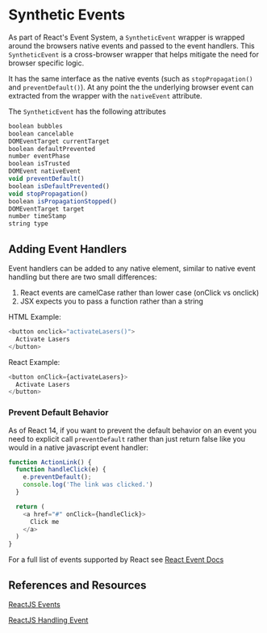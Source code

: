 # Synthetic Events

As part of React's Event System, a `SyntheticEvent` wrapper is wrapped around the browsers native events and passed to 
the event handlers. This `SyntheticEvent` is a cross-browser wrapper that helps mitigate the need for browser specific logic.

It has the same interface as the native events (such as `stopPropagation()` and `preventDefault()`). At any point the the
underlying browser event can extracted from the wrapper with the `nativeEvent` attribute.

The `SyntheticEvent` has the following attributes

```javascript
boolean bubbles
boolean cancelable
DOMEventTarget currentTarget
boolean defaultPrevented
number eventPhase
boolean isTrusted
DOMEvent nativeEvent
void preventDefault()
boolean isDefaultPrevented()
void stopPropagation()
boolean isPropagationStopped()
DOMEventTarget target
number timeStamp
string type
```

## Adding Event Handlers

Event handlers can be added to any native element, similar to native event handling but there are two small differences:
1. React events are camelCase rather than lower case (onClick vs onclick)
2. JSX expects you to pass a function rather than a string

HTML Example:
```javascript 1.8
<button onclick="activateLasers()">
  Activate Lasers
</button>
```


React Example:

```javascript 1.8
<button onClick={activateLasers}>
  Activate Lasers
</button>
```

### Prevent Default Behavior

As of React 14, if you want to prevent the default behavior on an event you need to explicit call `preventDefault` rather
than just return false like you would in a native javascript event handler:

```javascript 1.8
function ActionLink() {
  function handleClick(e) {
    e.preventDefault();
    console.log('The link was clicked.')
  }

  return (
    <a href="#" onClick={handleClick}>
      Click me
    </a>
  )
}
```


For a full list of events supported by React see [React Event Docs](https://reactjs.org/docs/events.html)

## References and Resources

[ReactJS Events](https://reactjs.org/docs/events.html) 

[ReactJS Handling Event](https://reactjs.org/docs/handling-events.html)

